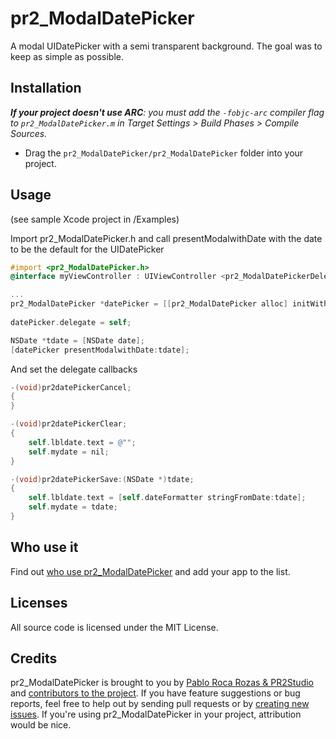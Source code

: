 
# pr2_ModalDatePicker

A modal UIDatePicker with a semi transparent background. The goal was to keep as simple as possible.


## Installation

_**If your project doesn't use ARC**: you must add the `-fobjc-arc` compiler flag to `pr2_ModalDatePicker.m` in Target Settings > Build Phases > Compile Sources._

* Drag the `pr2_ModalDatePicker/pr2_ModalDatePicker` folder into your project.

## Usage

(see sample Xcode project in /Examples)

Import pr2_ModalDatePicker.h and call presentModalwithDate with the date to be the default for the UIDatePicker

```objective-c
#import <pr2_ModalDatePicker.h>
@interface myViewController : UIViewController <pr2_ModalDatePickerDelegate>

...
pr2_ModalDatePicker *datePicker = [[pr2_ModalDatePicker alloc] initWithNibName:@"pr2_ModalDatePicker" bundle:nil];
	
datePicker.delegate = self;

NSDate *tdate = [NSDate date];
[datePicker presentModalwithDate:tdate];
```

And set the delegate callbacks


```objective-c
-(void)pr2datePickerCancel;
{
}

-(void)pr2datePickerClear;
{
	self.lbldate.text = @"";
	self.mydate = nil;
}

-(void)pr2datePickerSave:(NSDate *)tdate;
{
	self.lbldate.text = [self.dateFormatter stringFromDate:tdate];
	self.mydate = tdate;
}
```

## Who use it

Find out [who use pr2_ModalDatePicker](https://github.com/pabloroca/pr2_ModalDatePicker/wiki/Who-Use-pr2_ModalDatePicker) and add your app to the list.

## Licenses

All source code is licensed under the MIT License.

## Credits

pr2_ModalDatePicker is brought to you by [Pablo Roca Rozas & PR2Studio](http://www.pr2studio.com) and [contributors to the project](https://github.com/pabloroca/pr2_ModalDatePicker/contributors). If you have feature suggestions or bug reports, feel free to help out by sending pull requests or by [creating new issues](https://github.com/pabloroca/pr2_ModalDatePicker/issues/new). If you're using pr2_ModalDatePicker in your project, attribution would be nice.
